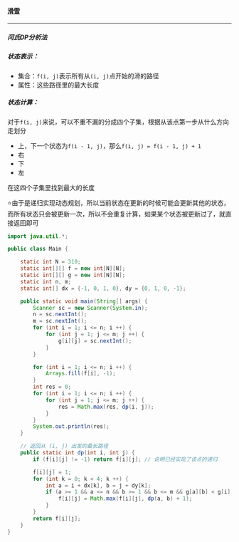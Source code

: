 #### <a href="https://www.acwing.com/problem/content/903/">滑雪</a>

-----------------

##### 闫氏DP分析法

##### 状态表示：

- 集合：`f(i, j)`表示所有从`(i, j)`点开始的滑的路径
- 属性：这些路径里的最大长度

##### 状态计算：

对于`f(i, j)`来说，可以不重不漏的分成四个子集，根据从该点第一步从什么方向走划分

- 上，下一个状态为`f(i - 1, j)`，那么`f(i, j) = f(i - 1, j) + 1`
- 右
- 下
- 左

在这四个子集里找到最大的长度

:star:由于是递归实现动态规划，所以当前状态在更新的时候可能会更新其他的状态，而所有状态只会被更新一次，所以不会重复计算，如果某个状态被更新过了，就直接返回即可

```java
import java.util.*;

public class Main {

    static int N = 310;
    static int[][] f = new int[N][N];
    static int[][] g = new int[N][N];
    static int n, m;
    static int[] dx = {-1, 0, 1, 0}, dy = {0, 1, 0, -1};

    public static void main(String[] args) {
        Scanner sc = new Scanner(System.in);
        n = sc.nextInt();
        m = sc.nextInt();
        for (int i = 1; i <= n; i ++) {
            for (int j = 1; j <= m; j ++) {
                g[i][j] = sc.nextInt();
            }
        }

        for (int i = 1; i <= n; i ++) {
            Arrays.fill(f[i], -1);
        }
        int res = 0;
        for (int i = 1; i <= n; i ++) {
            for (int j = 1; j <= m; j ++) {
                res = Math.max(res, dp(i, j));
            }
        }
        System.out.println(res);
    }

    // 返回从 (i, j) 出发的最长路径
    public static int dp(int i, int j) {
        if (f[i][j] != -1) return f[i][j]; // 说明已经实现了该点的递归

        f[i][j] = 1;
        for (int k = 0; k < 4; k ++) {
            int a = i + dx[k], b = j + dy[k];
            if (a >= 1 && a <= n && b >= 1 && b <= m && g[a][b] < g[i][j]) {
                f[i][j] = Math.max(f[i][j], dp(a, b) + 1);
            }
        }
        return f[i][j];
    }
}
```

